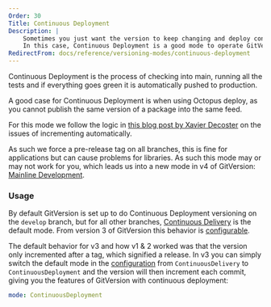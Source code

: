 ```yaml
---
Order: 30
Title: Continuous Deployment
Description: |
    Sometimes you just want the version to keep changing and deploy continuously.
    In this case, Continuous Deployment is a good mode to operate GitVersion by.
RedirectFrom: docs/reference/versioning-modes/continuous-deployment
---
```


Continuous Deployment is the process of checking into main, running all the
tests and if everything goes green it is automatically pushed to production.

A good case for Continuous Deployment is when using Octopus deploy, as you
cannot publish the same version of a package into the same feed.

For this mode we follow the logic in [this blog post by Xavier Decoster][blog]
on the issues of incrementing automatically.

As such we force a pre-release tag on all branches, this is fine for
applications but can cause problems for libraries. As such this mode may or may
not work for you, which leads us into a new mode in v4 of GitVersion:
[Mainline Development][mainline].

### Usage

By default GitVersion is set up to do Continuous Deployment versioning on the
`develop` branch, but for all other branches, [Continuous
Delivery][continuous-delivery] is the default mode. From version 3 of GitVersion
this behavior is [configurable][configuration].

The default behavior for v3 and how v1 & 2 worked was that the version only
incremented after a tag, which signified a release. In v3 you can simply switch
the default mode in the [configuration][configuration] from `ContinuousDelivery`
to `ContinuousDeployment` and the version will then increment each commit,
giving you the features of GitVersion with continuous deployment:

```yaml
mode: ContinuousDeployment
```

[blog]: https://www.xavierdecoster.com/semantic-versioning-auto-incremented-nuget-package-versions
[configuration]: /docs/reference/configuration
[continuous-delivery]: /docs/reference/modes/continuous-delivery
[mainline]: /docs/reference/modes/mainline

